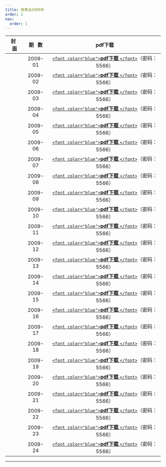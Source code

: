 ```yaml
---
title: 故事会2009年
order: 2
nav:
  order: 1
---
```

| 封   面 | 期   数 |                                                            pdf下载                                                           |
| :-------: | :-------: | :---------------------------------------------------------------------------------------------------------------------------: |
|          |  2009-01  | [`<font color="blue">`**pdf下载** `</font>`](https://url97.ctfile.com/f/799297-1457775316-bbd620?p=5566)（密码：5566） |
|          |  2009-02  | [`<font color="blue">`**pdf下载** `</font>`](https://url97.ctfile.com/f/799297-1457775322-02822c?p=5566)（密码：5566） |
|          |  2009-03  | [`<font color="blue">`**pdf下载** `</font>`](https://url97.ctfile.com/f/799297-1457775337-5f7185?p=5566)（密码：5566） |
|          |  2009-04  | [`<font color="blue">`**pdf下载** `</font>`](https://url97.ctfile.com/f/799297-1457775349-4041f9?p=5566)（密码：5566） |
|          |  2009-05  | [`<font color="blue">`**pdf下载** `</font>`](https://url97.ctfile.com/f/799297-1457775361-3814a4?p=5566)（密码：5566） |
|          |  2009-06  | [`<font color="blue">`**pdf下载** `</font>`](https://url97.ctfile.com/f/799297-1457775373-633f72?p=5566)（密码：5566） |
|          |  2009-07  | [`<font color="blue">`**pdf下载** `</font>`](https://url97.ctfile.com/f/799297-1457775382-7cd98e?p=5566)（密码：5566） |
|          |  2009-08  | [`<font color="blue">`**pdf下载** `</font>`](https://url97.ctfile.com/f/799297-1457775397-7c578c?p=5566)（密码：5566） |
|          |  2009-09  | [`<font color="blue">`**pdf下载** `</font>`](https://url97.ctfile.com/f/799297-1457775406-72e079?p=5566)（密码：5566） |
|          |  2009-10  | [`<font color="blue">`**pdf下载** `</font>`](https://url97.ctfile.com/f/799297-1457775421-2d2dde?p=5566)（密码：5566） |
|          |  2009-11  | [`<font color="blue">`**pdf下载** `</font>`](https://url97.ctfile.com/f/799297-1457775436-486311?p=5566)（密码：5566） |
|          |  2009-12  | [`<font color="blue">`**pdf下载** `</font>`](https://url97.ctfile.com/f/799297-1457775445-7c5f57?p=5566)（密码：5566） |
|          |  2009-13  | [`<font color="blue">`**pdf下载** `</font>`](https://url97.ctfile.com/f/799297-1457775457-701593?p=5566)（密码：5566） |
|          |  2009-14  | [`<font color="blue">`**pdf下载** `</font>`](https://url97.ctfile.com/f/799297-1457775466-976620?p=5566)（密码：5566） |
|          |  2009-15  | [`<font color="blue">`**pdf下载** `</font>`](https://url97.ctfile.com/f/799297-1457775481-d37671?p=5566)（密码：5566） |
|          |  2009-16  | [`<font color="blue">`**pdf下载** `</font>`](https://url97.ctfile.com/f/799297-1457775490-5815fb?p=5566)（密码：5566） |
|          |  2009-17  | [`<font color="blue">`**pdf下载** `</font>`](https://url97.ctfile.com/f/799297-1457775508-c4131f?p=5566)（密码：5566） |
|          |  2009-18  | [`<font color="blue">`**pdf下载** `</font>`](https://url97.ctfile.com/f/799297-1457775520-2368da?p=5566)（密码：5566） |
|          |  2009-19  | [`<font color="blue">`**pdf下载** `</font>`](https://url97.ctfile.com/f/799297-1457775526-5b0d9b?p=5566)（密码：5566） |
|          |  2009-20  | [`<font color="blue">`**pdf下载** `</font>`](https://url97.ctfile.com/f/799297-1457775535-fecb7f?p=5566)（密码：5566） |
|          |  2009-21  | [`<font color="blue">`**pdf下载** `</font>`](https://url97.ctfile.com/f/799297-1457775547-b7536c?p=5566)（密码：5566） |
|          |  2009-22  | [`<font color="blue">`**pdf下载** `</font>`](https://url97.ctfile.com/f/799297-1457775556-6c96eb?p=5566)（密码：5566） |
|          |  2009-23  | [`<font color="blue">`**pdf下载** `</font>`](https://url97.ctfile.com/f/799297-1457775580-1ad91b?p=5566)（密码：5566） |
|          |  2009-24  | [`<font color="blue">`**pdf下载** `</font>`](https://url97.ctfile.com/f/799297-1457775598-91ff88?p=5566)（密码：5566） |

---
